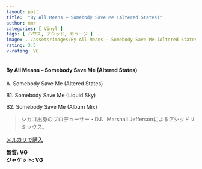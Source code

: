 ```yaml
---
layout: post
title:  "By All Means – Somebody Save Me (Altered States)"
author: mmr
categories: [ Vinyl ]
tags: [ ハウス, アシッド, ガラージ ]
image: ../assets/images/By All Means – Somebody Save Me (Altered States).jpg
rating: 3.5
v-rating: VG
---
```


#### By All Means – Somebody Save Me (Altered States)

A. Somebody Save Me (Altered States)

B1. Somebody Save Me (Liquid Sky)

B2. Somebody Save Me (Album Mix)

> シカゴ出身のプロデューサー・DJ、Marshall Jeffersonによるアシッドリミックス。

[メルカリで購入](https://jp.mercari.com/item/m41822459521)

<div class="mt-4 mb-4 d-flex align-items-center">
<strong class="mr-1">盤質: VG</strong>
</div>
<div class="mt-4 mb-4 d-flex align-items-center">
<strong class="mr-1">ジャケット: VG</strong>
</div>
